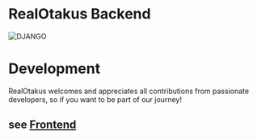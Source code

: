 # RealOtakus Backend
![DJANGO](https://img.shields.io/badge/Django-092E20?style=for-the-badge&logo=django&logoColor=white)

# Development

RealOtakus welcomes and appreciates all contributions from passionate developers, so if you want to be part of our journey! 

## see [Frontend](https://github.com/abdelrahman725/RealOtakus-Frontend)
